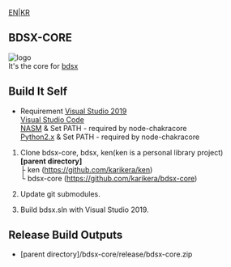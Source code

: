 [EN](README.md)|[KR](README.ko.md)

## BDSX-CORE
![logo](icon.png)  
It's the core for [bdsx](https://github.com/karikera/bdsx)

## Build It Self
* Requirement
[Visual Studio 2019](https://visualstudio.microsoft.com/)  
[Visual Studio Code](https://code.visualstudio.com/)  
[NASM](https://www.nasm.us/) & Set PATH - required by node-chakracore  
[Python2.x](https://www.python.org/downloads/release/python-2718/) & Set PATH - required by node-chakracore  

1. Clone bdsx-core, bdsx, ken(ken is a personal library project)  
**[parent directory]**  
├ ken (https://github.com/karikera/ken)  
└ bdsx-core (https://github.com/karikera/bdsx-core)  

2. Update git submodules.

3. Build bdsx.sln with Visual Studio 2019.

## Release Build Outputs
* [parent directory]/bdsx-core/release/bdsx-core.zip